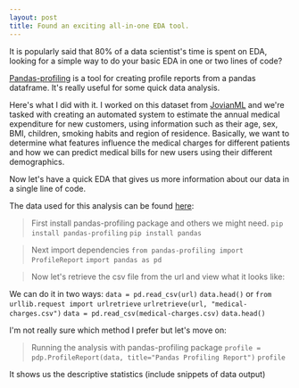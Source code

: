 ```yaml
---
layout: post
title: Found an exciting all-in-one EDA tool.
---
```


It is popularly said that 80% of a data scientist's time is spent on EDA, looking for a simple way to do your basic EDA in one or two lines of code?


[Pandas-profiling](https://pypi.org/project/pandas-profiling/) is a tool for creating profile reports from a pandas dataframe. It's really useful for some quick data analysis. 

Here's what I did with it. I worked on this dataset from [JovianML](https://twitter.com/jovianml) and we're tasked with creating an automated system to estimate the annual medical expenditure for new customers, using information such as their age, sex, BMI, children, smoking habits and region of residence. Basically, we want to determine what features influence the medical charges for different patients and how we can predict medical bills for new users using their different demographics.

Now let's have a quick EDA that gives us more information about our data in a single line of code.

The data used for this analysis can be found [here](https://raw.githubusercontent.com/JovianML/opendatasets/master/data/medical-charges.csv):
  > First install pandas-profiling package and others we might need.
  `pip install pandas-profiling`
  `pip install pandas`

  > Next import dependencies
  `from pandas-profiling import ProfileReport`
  `import pandas as pd`

  > Now let's retrieve the csv file from the url and view what it looks like:

  We can do it in two ways:
  `data = pd.read_csv(url)`
  `data.head()`
  or 
  `from urllib.request import urlretrieve`
  `urlretrieve(url, "medical-charges.csv")`
  `data = pd.read_csv(medical-charges.csv)`
  `data.head()`

I'm not really sure which method I prefer but let's move on:
  > Running the analysis with pandas-profiling package
  `profile = pdp.ProfileReport(data, title="Pandas Profiling Report")`
  `profile`
 
 It shows us the descriptive statistics (include snippets of data output)
 